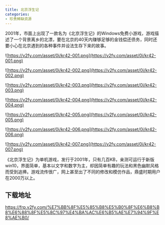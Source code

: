 ```yaml
---
title: 北京浮生记
categories:
- 珍贵稀缺资源
---
```


2001年，市面上出现了一款名为《北京浮生记》的Windows免费小游戏，游戏描述了一个背景离乡的北漂，要在北京的40天内赚够足够的金钱偿还债务，同时还要小心在北京遇到的各种事件并设法生存下来的故事。

![https://v2fy.com/asset/0i/kr42-001.png](https://v2fy.com/asset/0i/kr42-001.png)


![https://v2fy.com/asset/0i/kr42-002.png](https://v2fy.com/asset/0i/kr42-002.png)


![https://v2fy.com/asset/0i/kr42-003.png](https://v2fy.com/asset/0i/kr42-003.png)


![https://v2fy.com/asset/0i/kr42-004.png](https://v2fy.com/asset/0i/kr42-004.png)


![https://v2fy.com/asset/0i/kr42-005.png](https://v2fy.com/asset/0i/kr42-005.png)


![https://v2fy.com/asset/0i/kr42-006.png](https://v2fy.com/asset/0i/kr42-006.png)

![https://v2fy.com/asset/0i/kr42-007.png](https://v2fy.com/asset/0i/kr42-007.png)

《北京浮生记》为单机游戏，发行于2001年，只有几百KB，亲测可运行于新版win10，界面简单，基本以文字和数字为主，却因简单有趣的玩法和黑色幽默风格而受到追捧。游戏流传很广，网上甚至出了不同的修改和模仿作品，鼎盛时期用户在2000万以上。

## 下载地址

https://frp.v2fy.com/%E7%BB%8F%E5%85%B8%E5%B0%8F%E6%B8%B8%E6%88%8F%E5%8C%97%E4%BA%AC%E6%B5%AE%E7%94%9F%E8%AE%B0/